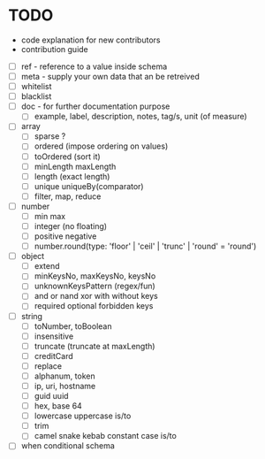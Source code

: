 # TODO

- code explanation for new contributors
- contribution guide

- [ ] ref - reference to a value inside schema
- [ ] meta - supply your own data that an be retreived
- [ ] whitelist
- [ ] blacklist
- [ ] doc - for further documentation purpose
  - [ ] example, label, description, notes, tag/s, unit (of measure)
- [ ] array
  - [ ] sparse ?
  - [ ] ordered (impose ordering on values)
  - [ ] toOrdered (sort it)
  - [ ] minLength maxLength
  - [ ] length (exact length)
  - [ ] unique uniqueBy(comparator)
  - [ ] filter, map, reduce
- [ ] number
  - [ ] min max
  - [ ] integer (no floating)
  - [ ] positive negative
  - [ ] number.round(type: 'floor' | 'ceil' | 'trunc' | 'round' = 'round')
- [ ] object
  - [ ] extend
  - [ ] minKeysNo, maxKeysNo, keysNo
  - [ ] unknownKeysPattern (regex/fun)
  - [ ] and or nand xor with without keys
  - [ ] required optional forbidden keys
- [ ] string
  - [ ] toNumber, toBoolean
  - [ ] insensitive
  - [ ] truncate (truncate at maxLength)
  - [ ] creditCard
  - [ ] replace
  - [ ] alphanum, token
  - [ ] ip, uri, hostname
  - [ ] guid uuid
  - [ ] hex, base 64
  - [ ] lowercase uppercase is/to
  - [ ] trim
  - [ ] camel snake kebab constant case is/to
- [ ] when conditional schema
